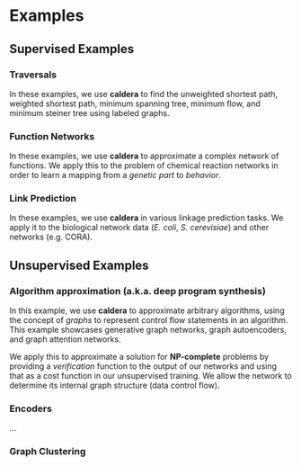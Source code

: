 # Examples

## Supervised Examples

### Traversals

In these examples, we use **caldera** to find the unweighted 
shortest path, 
weighted shortest path,
minimum spanning tree,
minimum flow,
and minimum steiner tree using labeled graphs.

### Function Networks

In these examples, we use **caldera** to approximate a complex network of functions.
We apply this to the problem of chemical reaction networks in order to learn
a mapping from a *genetic part* to *behavior*.

### Link Prediction

In these examples, we use **caldera** in various linkage prediction tasks. 
We apply it to the biological network data (*E. coli*, *S. cerevisiae*) and
other networks (e.g. CORA).

## Unsupervised Examples

### Algorithm approximation (a.k.a. deep program synthesis)

In this example, we use **caldera** to approximate arbitrary 
algorithms, using the concept of *graphs* to represent 
control flow statements in an algorithm. This example showcases
generative graph networks, graph autoencoders, and graph attention networks.

We apply this to approximate a solution for **NP-complete** problems by providing a *verification* function
to the output of our networks and using that as a cost function in our unsupervised training.
We allow the network to determine its internal graph structure (data control flow).

### Encoders

...

### Graph Clustering